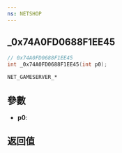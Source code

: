 ```yaml
---
ns: NETSHOP
---
```

## _0x74A0FD0688F1EE45

```c
// 0x74A0FD0688F1EE45
int _0x74A0FD0688F1EE45(int p0);
```

```
NET_GAMESERVER_*
```

## 參數
* **p0**: 

## 返回值
